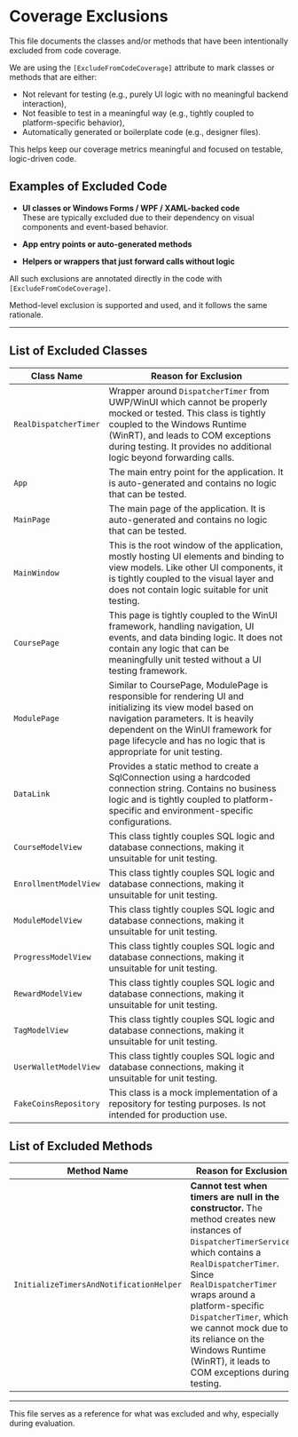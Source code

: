 # Coverage Exclusions

This file documents the classes and/or methods that have been intentionally excluded from code coverage.

We are using the `[ExcludeFromCodeCoverage]` attribute to mark classes or methods that are either:

- Not relevant for testing (e.g., purely UI logic with no meaningful backend interaction),
- Not feasible to test in a meaningful way (e.g., tightly coupled to platform-specific behavior),
- Automatically generated or boilerplate code (e.g., designer files).

This helps keep our coverage metrics meaningful and focused on testable, logic-driven code.

## Examples of Excluded Code

- **UI classes or Windows Forms / WPF / XAML-backed code**  
  These are typically excluded due to their dependency on visual components and event-based behavior.

- **App entry points or auto-generated methods**

- **Helpers or wrappers that just forward calls without logic**

All such exclusions are annotated directly in the code with `[ExcludeFromCodeCoverage]`.

Method-level exclusion is supported and used, and it follows the same rationale.

---

## List of Excluded Classes

| Class Name                            | Reason for Exclusion                                                                                   |
|--------------------------------------|--------------------------------------------------------------------------------------------------------|
| `RealDispatcherTimer`                | Wrapper around `DispatcherTimer` from UWP/WinUI which cannot be properly mocked or tested. This class is tightly coupled to the Windows Runtime (WinRT), and leads to COM exceptions during testing. It provides no additional logic beyond forwarding calls. |
| `App`								   | The main entry point for the application. It is auto-generated and contains no logic that can be tested. |
| `MainPage`                           | The main page of the application. It is auto-generated and contains no logic that can be tested. |
| `MainWindow`						   | This is the root window of the application, mostly hosting UI elements and binding to view models. Like other UI components, it is tightly coupled to the visual layer and does not contain logic suitable for unit testing. |
| `CoursePage`						   | This page is tightly coupled to the WinUI framework, handling navigation, UI events, and data binding logic. It does not contain any logic that can be meaningfully unit tested without a UI testing framework. |
| `ModulePage`						   | Similar to CoursePage, ModulePage is responsible for rendering UI and initializing its view model based on navigation parameters. It is heavily dependent on the WinUI framework for page lifecycle and has no logic that is appropriate for unit testing. |
| `DataLink`						   | Provides a static method to create a SqlConnection using a hardcoded connection string. Contains no business logic and is tightly coupled to platform-specific and environment-specific configurations.|
| `CourseModelView`					   | This class tightly couples SQL logic and database connections, making it unsuitable for unit testing. |
| `EnrollmentModelView`				   | This class tightly couples SQL logic and database connections, making it unsuitable for unit testing. |
| `ModuleModelView`					   | This class tightly couples SQL logic and database connections, making it unsuitable for unit testing. |
| `ProgressModelView`				   | This class tightly couples SQL logic and database connections, making it unsuitable for unit testing. |
| `RewardModelView`					   | This class tightly couples SQL logic and database connections, making it unsuitable for unit testing. |
| `TagModelView`					   | This class tightly couples SQL logic and database connections, making it unsuitable for unit testing. |
| `UserWalletModelView` 			   | This class tightly couples SQL logic and database connections, making it unsuitable for unit testing. |
| `FakeCoinsRepository`				   | This class is a mock implementation of a repository for testing purposes. Is not intended for production use. |

## List of Excluded Methods

| Method Name                             | Reason for Exclusion                                                                                   |
|-----------------------------------------|--------------------------------------------------------------------------------------------------------|
| `InitializeTimersAndNotificationHelper`  | **Cannot test when timers are null in the constructor.** The method creates new instances of `DispatcherTimerService`, which contains a `RealDispatcherTimer`. Since `RealDispatcherTimer` wraps around a platform-specific `DispatcherTimer`, which we cannot mock due to its reliance on the Windows Runtime (WinRT), it leads to COM exceptions during testing. |

---

This file serves as a reference for what was excluded and why, especially during evaluation.
